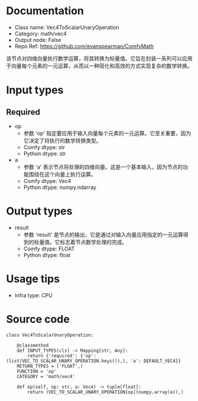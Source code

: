 # Documentation
- Class name: Vec4ToScalarUnaryOperation
- Category: math/vec4
- Output node: False
- Repo Ref: https://github.com/evanspearman/ComfyMath

该节点对四维向量执行数学运算，将其转换为标量值。它旨在封装一系列可以应用于向量每个元素的一元运算，从而以一种简化和高效的方式实现复杂的数学转换。

# Input types
## Required
- op
    - 参数 'op' 指定要应用于输入向量每个元素的一元运算。它至关重要，因为它决定了将执行的数学转换类型。
    - Comfy dtype: str
    - Python dtype: str
- a
    - 参数 'a' 表示节点将处理的四维向量。这是一个基本输入，因为节点的功能围绕在这个向量上执行运算。
    - Comfy dtype: Vec4
    - Python dtype: numpy.ndarray

# Output types
- result
    - 参数 'result' 是节点的输出，它是通过对输入向量应用指定的一元运算得到的标量值。它标志着节点数学处理的完成。
    - Comfy dtype: FLOAT
    - Python dtype: float

# Usage tips
- Infra type: CPU

# Source code
```
class Vec4ToScalarUnaryOperation:

    @classmethod
    def INPUT_TYPES(cls) -> Mapping[str, Any]:
        return {'required': {'op': (list(VEC_TO_SCALAR_UNARY_OPERATION.keys()),), 'a': DEFAULT_VEC4}}
    RETURN_TYPES = ('FLOAT',)
    FUNCTION = 'op'
    CATEGORY = 'math/vec4'

    def op(self, op: str, a: Vec4) -> tuple[float]:
        return (VEC_TO_SCALAR_UNARY_OPERATION[op](numpy.array(a)),)
```